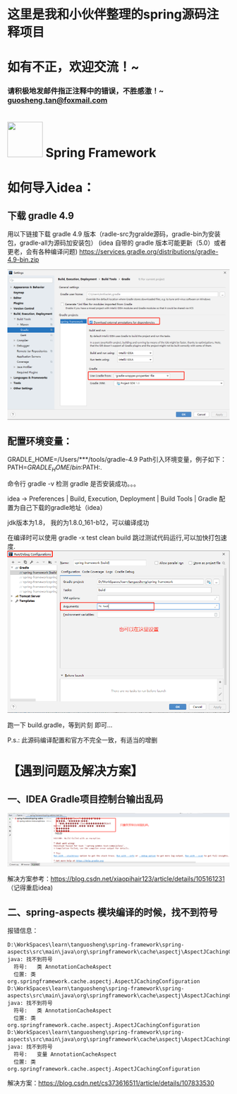 # 这里是我和小伙伴整理的spring源码注释项目
# 如有不正，欢迎交流！~
### 请积极地发邮件指正注释中的错误，不胜感激！~  guosheng.tan@foxmail.com

# <img src="src/docs/asciidoc/images/spring-framework.png" width="80" height="80"> Spring Framework

# 如何导入idea：

## 下载 gradle 4.9

用以下链接下载 gradle 4.9 版本（radle-src为gralde源码，gradle-bin为安装包，gradle-all为源码加安装包）
(idea 自带的 gradle 版本可能更新（5.0）或者更老，会有各种编译问题)
https://services.gradle.org/distributions/gradle-4.9-bin.zip

![image-20210223192846226](images/image-20210223192846226.png)



## 配置环境变量：

GRADLE_HOME=/Users/***/tools/gradle-4.9
Path引入环境变量，例子如下：
PATH=$GRADLE_HOME/bin:$PATH:.

命令行 gradle -v 检测 gradle 是否安装成功。。。

idea -> Preferences | Build, Execution, Deployment | Build Tools | Gradle 配置为自己下载的gradle地址（idea）

jdk版本为1.8， 我的为1.8.0_161-b12，可以编译成功

在编译时可以使用 gradle -x test clean build 跳过测试代码运行,可以加快打包速度.
![image-20210223194406123](images/image-20210223194406123.png)


跑一下 build.gradle，等到片刻 即可... 

P.s.: 此源码编译配置和官方不完全一致，有适当的增删



# 【遇到问题及解决方案】

## 一、IDEA Gradle项目控制台输出乱码

![image-20210223193222808](images/image-20210223193222808.png)

解决方案参考：https://blog.csdn.net/xiaopihair123/article/details/105161231 （记得重启idea)



## 二、spring-aspects 模块编译的时候，找不到符号

报错信息：

```
D:\WorkSpaces\learn\tanguosheng\spring-framework\spring-aspects\src\main\java\org\springframework\cache\aspectj\AspectJCachingConfiguration.java:42:12
java: 找不到符号
  符号:   类 AnnotationCacheAspect
  位置: 类 org.springframework.cache.aspectj.AspectJCachingConfiguration
D:\WorkSpaces\learn\tanguosheng\spring-framework\spring-aspects\src\main\java\org\springframework\cache\aspectj\AspectJCachingConfiguration.java:43:9
java: 找不到符号
  符号:   类 AnnotationCacheAspect
  位置: 类 org.springframework.cache.aspectj.AspectJCachingConfiguration
D:\WorkSpaces\learn\tanguosheng\spring-framework\spring-aspects\src\main\java\org\springframework\cache\aspectj\AspectJCachingConfiguration.java:43:45
java: 找不到符号
  符号:   变量 AnnotationCacheAspect
  位置: 类 org.springframework.cache.aspectj.AspectJCachingConfiguration

```

解决方案：https://blog.csdn.net/cs373616511/article/details/107833530